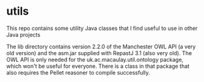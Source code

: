 # utils

This repo contains some utility Java classes that I find useful to use in other Java projects

The lib directory contains version 2.2.0 of the Manchester OWL API (a very old version) and the asm.jar supplied with RepastJ 3.1 (also very old). The OWL API is only needed for the uk.ac.macaulay.util.ontology package, which won't be useful for everyone. There is a class in that package that also requires the Pellet reasoner to compile successfully.
